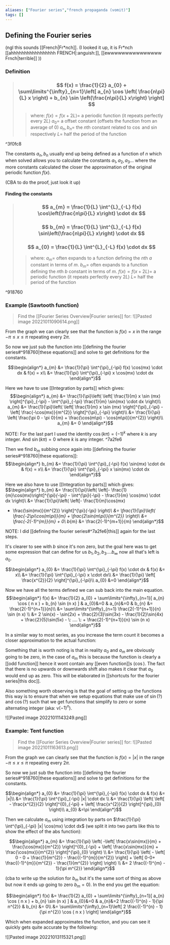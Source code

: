 ```yaml
---
aliases: ["Fourier series","french propaganda (vomit)"]
tags: []
---
```


## Defining the Fourier series
(ngl this sounds [[French|Fr*nch]]. (I looked it up, it is Fr\*nch [[ahhhhhhhhhhhhhhhhh FRENCH|:anguish:]], [[ewwwwwwwwwwwwwww Frnch|terrible]] ))

### Definition

> ### $$ f(x) = \frac{1}{2} a_{0} + \sum\limits^{\infty}_{n=1}\left[ a_{n} \cos \left( \frac{n\pi}{L} x \right) + b_{n} \sin \left(\frac{n\pi}{L} x\right) \right] $$ 
>> where:
>> $f(x)=f(x+2L)=$ a periodic function (it repeats perfectly every $2L$)
>> $a_{0}=$ a offset constant (offsets the function from an average of 0)
>> $a_{n},b_{n}=$ the $n$th constant related to $\cos$ and $\sin$ respectively
>> $L=$ half the period of the function

^3f0fc8

The constants $a_{n},b_{n}$ usually end up being defined as a function of $n$ which when solved allows you to calculate the constants $a_{1},a_{2},a_{3}...$ where the more constants calculated the closer the approximation of the original periodic function $f(x)$.

(CBA to do the proof, just look it up)

#### Finding the constants

> ### $$ a_{m} = \frac{1}{L} \int^{L}_{-L} f(x) \cos\left(\frac{n\pi}{L} x\right) \cdot dx $$ 
> ### $$ b_{m} = \frac{1}{L} \int^{L}_{-L} f(x) \sin\left(\frac{n\pi}{L} x\right) \cdot dx $$ 
> ### $$ a_{0} = \frac{1}{L} \int^{L}_{-L} f(x) \cdot dx $$
>> where:
>> $a_{m}=$ often expands to a function defining the $n$th $a$ constant in terms of $m$.
>> $b_{m}=$ often expands to a function defining the $n$th $b$ constant in terms of $m$.
>> $f(x)=f(x+2L)=$ a periodic function (it repeats perfectly every $2L$)
>> $L=$ half the period of the function

^918760

### Example (Sawtooth function)
> Find the [[Fourier Series Overview|Fourier series]] for:
> ![[Pasted image 20221011090614.png]]

From the graph we can clearly see that the function is $f(x)=x$ in the range $-\pi\leq x \leq \pi$ repeating every $2\pi$. 

So now we just sub the function into [[defining the fourier series#^918760|these equations]] and solve to get definitions for the constants.

$$\begin{align*}
a_{m} &= \frac{1}{\pi} \int^{\pi}_{-\pi} f(x) \cos(mx) \cdot dx & f(x) = x\\
&= \frac{1}{\pi} \int^{\pi}_{-\pi} x \cos(mx) \cdot dx
\end{align*}$$

Here we have to use [[Integration by parts]] which gives:
$$\begin{align*}
a_{m} &= \frac{1}{\pi}\left(  \left[ \frac{1}{m} x \sin (mx) \right]^{\pi}_{-\pi} - \int^{\pi}_{-\pi} \frac{1}{m} \sin(mx) \cdot dx \right)\\
a_{m} &= \frac{1}{\pi}\left(  \left[ \frac{1}{m} x \sin (mx) \right]^{\pi}_{-\pi} - \left[ \frac{-\cos(mx)}{m^{2}}    
\right]^{\pi}_{-\pi} \right)\\
&= \frac{1}{\pi} \left( \frac{\pi 0 - \pi 0}{m} + \frac{\cos(m\pi) - \cos(m\pi)}{m^{2}} \right)\\
a_{m} &= 0
\end{align*}$$

NOTE: For the last part I used the identity $\cos(k\pi)=(-1)^{k}$ where $k$ is any integer. And $\sin(k\pi)=0$ where $k$ is any integer. ^7a2fe6

Then we find $b_{m}$ subbing once again into [[defining the fourier series#^918760|these equations]]:
$$\begin{align*}
b_{m} &= \frac{1}{\pi} \int^{\pi}_{-\pi} f(x) \sin(mx) \cdot dx & f(x) = x\\
&= \frac{1}{\pi} \int^{\pi}_{-\pi} x \sin(mx) \cdot dx
\end{align*}$$

Here we also have to use [[Integration by parts]] which gives:
$$\begin{align*}
b_{m} &= \frac{1}{\pi}\left(  \left[- \frac{1}{m}\cos(mx)\right]^{\pi}_{-\pi} - \int^{\pi}_{-\pi} - \frac{1}{m} \cos(mx) \cdot dx \right)\\
 &= \frac{1}{\pi}\left(  \left[- \frac{1}{m}\cos(mx) 
+ \frac{\sin(mx)}{m^{2}} \right]^{\pi}_{-\pi} \right)\\
 &= \frac{1}{\pi}\left( \frac{-2\pi\cos(m\pi)}{m} + \frac{2\sin(m\pi)}{m^{2}} \right)\\
&= \frac{-2(-1)^{m}}{m} + 0\\
b_{m} &= \frac{2(-1)^{m+1}}{m}
\end{align*}$$

NOTE: I did [[defining the fourier series#^7a2fe6|this]] again for the last steps.

It's clearer to see with $b$ since it's non zero, but the goal here was to get some expression that can define for us $b_{1},b_{2},b_{3}....b_{\infty}$ now all that's left is $a_{0}$.

$$\begin{align*}
a_{0} &= \frac{1}{\pi} \int^{\pi}_{-\pi} f(x) \cdot dx & f(x) &=  x\\
 &= \frac{1}{\pi} \int^{\pi}_{-\pi} x \cdot dx\\
&= \frac{1}{\pi} \left[ \frac{x^{2}}{2} \right]^{\pi}_{-\pi}\\
a_{0} &=0
\end{align*}$$

Now we have all the terms defined we can sub back into the main equation.
$$\begin{align*}
f(x) &= \frac{1}{2} a_{0} + \sum\limits^{\infty}_{n=1}[ a_{n} \cos ( n x ) + b_{n} \sin (n x) ] & a_{0}&=0 & a_{n}&=0 & b_{n} &= \frac{2(-1)^{n+1}}{n}\\
&= \sum\limits^{\infty}_{n=1} \frac{2(-1)^{n+1}}{n} \sin (n x) \\
&= 2 \sin(x) - \sin(2x) + \frac{2}{3}\sin(3x) - \frac{1}{2}\sin(4x) + \frac{2}{5}\sin(5x) - \: .... \: + \frac{2(-1)^{n+1}}{n} \sin (n x)
\end{align*}$$

In a similar way to most series, as you increase the term count it becomes a closer approximation to the actual function:

Something that is worth noting is that in reality $a_{0}$ and $a_{m}$ are obviously going to be zero, in the case of $a_{m}$ this is because the function is clearly a [[odd function]] hence it wont contain any [[even function]]s ($\cos$). The fact that there is no upwards or downwards shift also makes it clear that $a_{0}$ would end up as zero. This will be elaborated in [[shortcuts for the fourier series|this doc]].

Also something worth observing is that the goal of setting up the functions this way is to ensure that when we setup equations that make use of $\sin(?)$ and $\cos(?)$ such that we get functions that simplify to zero or some alternating integer (aka: v$(-1)^{n}$).

![[Pasted image 20221011143249.png]]



### Example: Tent function

> Find the [[Fourier Series Overview|Fourier series]] for:
> ![[Pasted image 20221011163613.png]]

From the graph we can clearly see that the function is $f(x)=|x|$ in the range $-\pi\leq x \leq \pi$ repeating every $2\pi$. 

So now we just sub the function into [[defining the fourier series#^918760|these equations]] and solve to get definitions for the constants.

$$\begin{align*}
a_{0} &= \frac{1}{\pi} \int^{\pi}_{-\pi} f(x) \cdot dx & f(x) &=  |x|\\
 &= \frac{1}{\pi} \int^{\pi}_{-\pi} |x| \cdot dx  \\
&= \frac{1}{\pi} \left( \left[ - \frac{x^{2}}{2} \right]^{0}_{-\pi} + \left[ \frac{x^{2}}{2} \right]^{\pi}_{0} \right)\\
a_{0} &=\pi
\end{align*}$$

Then we calculate $a_{m}$ using integration by parts on $\frac{1}{\pi} \int^{\pi}_{-\pi} |x| \cos(mx) \cdot dx$ (we split it into two parts like this to show the effect of the abs function):

$$\begin{align*}
a_{m} &= \frac{1}{\pi} \left( -\left[ \frac{x\sin(mx)}{m} + \frac{\cos(mx)}{m^{2}} \right]^{0}_{-\pi} + \left[ \frac{x\sin(mx)}{m} + \frac{\cos(mx)}{m^{2}} \right]^{\pi}_{0} \right) \\
 &= \frac{1}{\pi} \left( - \left[ 0 - 0 + \frac{1}{m^{2}} - \frac{(-1)^{m}}{m^{2}} \right] + \left[ 0-0+ \frac{(-1)^{m}}{m^{2}} - \frac{1}{m^{2}} \right] \right) \\
 &= 2 \frac{(-1)^{m} - 1}{\pi m^{2}}
\end{align*}$$

(cba to write up the solution for $b_{m}$ but it's the same sort of thing as above but now it ends up going to zero $b_{m}=0$). In the end you get the equation:

$$\begin{align*}
f(x) &= \frac{1}{2} a_{0} + \sum\limits^{\infty}_{n=1}[ a_{n} \cos ( n x ) + b_{n} \sin (n x) ] & a_{0}&=0 & a_{n}&=2 \frac{(-1)^{n} - 1}{\pi n^{2}} & b_{n} &= 0\\
&=   \sum\limits^{\infty}_{n=1}\left[ 2 \frac{(-1)^{n} - 1}{\pi n^{2}} \cos ( n x )  \right]   
\end{align*}$$

Which when expanded approximates the function, and you can see it quickly gets quite accurate by the following:

![[Pasted image 20221013115321.png]]


